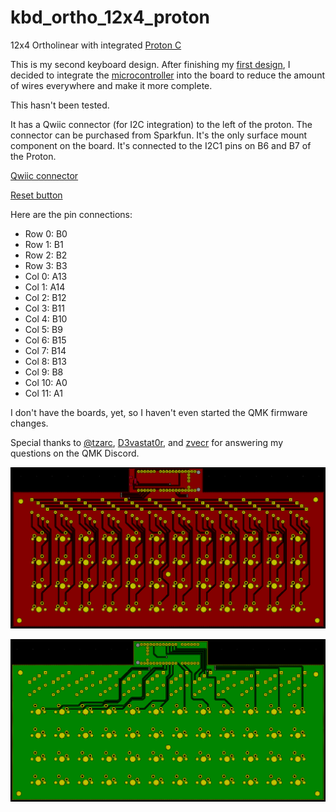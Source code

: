 # kbd_ortho_12x4_proton
 12x4 Ortholinear with integrated [Proton C](https://qmk.fm/proton-c/)

 This is my second keyboard design. After finishing my [first design](https://github.com/cerkit/kbd_ortho_12x4), I decided to integrate the [microcontroller](https://qmk.fm/proton-c/) into the board to reduce the amount of wires everywhere and make it more complete.

 This hasn't been tested.

 It has a Qwiic connector (for I2C integration) to the left of the proton. The connector can be purchased from Sparkfun. It's the only surface mount component on the board. It's connected to the I2C1 pins on B6 and B7 of the Proton.

 [Qwiic connector](https://www.sparkfun.com/products/14417)

 [Reset button](https://omronfs.omron.com/en_US/ecb/products/pdf/en-b3f.pdf)

Here are the pin connections:

* Row 0: B0
* Row 1: B1
* Row 2: B2
* Row 3: B3
* Col 0: A13
* Col 1: A14
* Col 2: B12
* Col 3: B11
* Col 4: B10
* Col 5: B9
* Col 6: B15
* Col 7: B14
* Col 8: B13
* Col 9: B8
* Col 10: A0
* Col 11: A1

I don't have the boards, yet, so I haven't even started the QMK firmware changes.

Special thanks to [@tzarc](https://github.com/tzarc), [D3vastat0r](https://github.com/covah901), and [zvecr](https://github.com/zvecr) for answering my questions on the QMK Discord.

![cerkit ortho with Proton C front](https://github.com/cerkit/kbd_ortho_12x4_proton/blob/master/cerkit_planck_proton_front_copper.png?raw=true)

![cerkit ortho with Proton C back](https://github.com/cerkit/kbd_ortho_12x4_proton/blob/master/cerkit_planck_proton_back_copper.png?raw=true)
